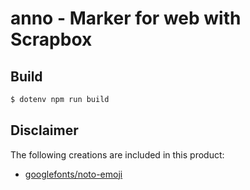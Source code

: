 # anno - Marker for web with Scrapbox

## Build

```bash
$ dotenv npm run build
```

## Disclaimer

The following creations are included in this product:

- [googlefonts/noto-emoji](https://github.com/googlefonts/noto-emoji/blob/main/LICENSE)

